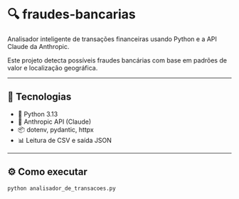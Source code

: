 # 🔍 fraudes-bancarias

Analisador inteligente de transações financeiras usando Python e a API Claude da Anthropic.

Este projeto detecta possíveis fraudes bancárias com base em padrões de valor e localização geográfica.

---

## 🚀 Tecnologias

- 🐍 Python 3.13
- 🤖 Anthropic API (Claude)
- 📦 dotenv, pydantic, httpx
- 📊 Leitura de CSV e saída JSON

---

## ⚙️ Como executar

```bash
python analisador_de_transacoes.py
